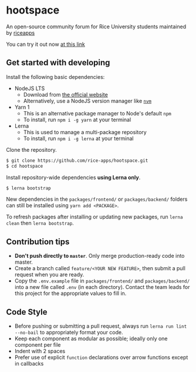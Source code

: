 # hootspace

An open-source community forum for Rice University students maintained by [riceapps](http://www.riceapps.org/)

You can try it out now [at this link](https://hootspace.riceapps.org/)

## Get started with developing

Install the following basic dependencies:

- NodeJS LTS
  - Download from [the official website](https://nodejs.org/en/)
  - Alternatively, use a NodeJS version manager like [`nvm`](https://github.com/nvm-sh/nvm)
- Yarn 1
  - This is an alternative package manager to Node's default `npm`
  - To install, run `npm i -g yarn` at your terminal
- Lerna
  - This is used to manage a multi-package repository
  - To install, run `npm i -g lerna` at your terminal

Clone the repository.

```bash
$ git clone https://github.com/rice-apps/hootspace.git
$ cd hootspace
```

Install repository-wide dependencies **using Lerna only**.

```bash
$ lerna bootstrap
```

New dependencies in the `packages/frontend/` or `packages/backend/` folders can still be installed using `yarn add <PACKAGE>`.

To refresh packages after installing or updating new packages, run `lerna clean` then `lerna bootstrap`.

## Contribution tips

- **Don't push directly to `master`**. Only merge production-ready code into master.
- Create a branch called `feature/<YOUR NEW FEATURE>`, then submit a pull request when you are ready.
- Copy the `.env.example` file in `packages/frontend/` and `packages/backend/` into a new file called `.env` (in each directory). Contact the team leads for this project for the appropriate values to fill in.

## Code Style

- Before pushing or submitting a pull request, always run `lerna run lint --no-bail` to appropriately format your code.
- Keep each component as modular as possible; ideally only one component per file
- Indent with 2 spaces
- Prefer use of explicit `function` declarations over arrow functions except in callbacks
